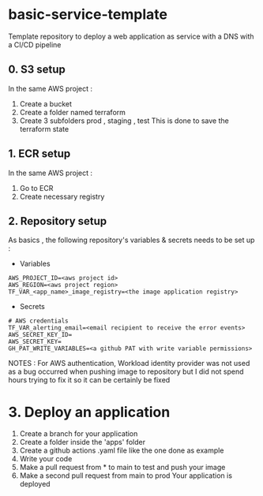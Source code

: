 # basic-service-template
Template repository to deploy a web application as service with a DNS with a CI/CD pipeline 


## 0. S3 setup

In the same AWS project : <br>
1. Create a bucket 
2. Create a folder named terraform
3. Create 3 subfolders prod , staging , test
This is done to save the terraform state

## 1. ECR setup
In the same AWS project : <br>
1. Go to ECR
2. Create necessary registry 

## 2. Repository setup

As basics , the following repository's variables & secrets needs to be set up : 
- Variables
```
AWS_PROJECT_ID=<aws project id>
AWS_REGION=<aws project region>
TF_VAR_<app_name>_image_registry=<the image application registry>
```
- Secrets
```
# AWS credentials
TF_VAR_alerting_email=<email recipient to receive the error events>
AWS_SECRET_KEY_ID=
AWS_SECRET_KEY=
GH_PAT_WRITE_VARIABLES=<a github PAT with write variable permissions>
```

NOTES : For AWS authentication,  Workload identity provider was not used as a bug occurred when pushing image to repository but I did not spend hours trying to fix it so it can be certainly be fixed

# 3. Deploy an application
1. Create a branch for your application
2. Create a folder inside the 'apps' folder
3. Create a github actions .yaml file like the one done as example
4. Write your code
5. Make a pull request from * to main to test and push your image
6. Make a second pull request from main to prod
Your application is deployed 

